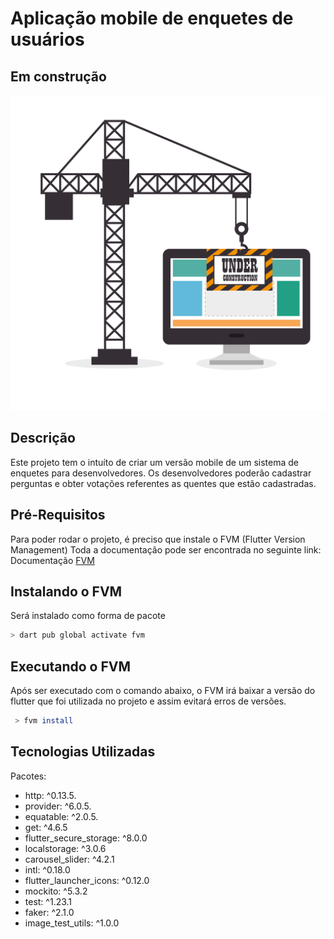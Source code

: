 # Aplicação mobile de enquetes de usuários

## Em construção

![img](/docs/em_constru%C3%A7%C3%A3o.jpg)

## Descrição

Este projeto tem o intuíto de criar um versão mobile de um sistema de enquetes para desenvolvedores. Os desenvolvedores poderão cadastrar perguntas e obter votações referentes as quentes que estão cadastradas.

## Pré-Requisitos

Para poder rodar o projeto, é preciso que instale o FVM (Flutter Version Management)
Toda a documentação pode ser encontrada no seguinte link: Documentação [FVM](https://fvm.app/docs/getting_started/installation)

## Instalando o FVM

Será instalado como forma de pacote

```bash
> dart pub global activate fvm
```

## Executando o FVM

Após ser executado com o comando abaixo, o FVM irá baixar a versão do flutter que foi utilizada no projeto e
assim evitará erros de versões.

```bash
 > fvm install
```

## Tecnologias Utilizadas

Pacotes:

- http: ^0.13.5.
- provider: ^6.0.5.
- equatable: ^2.0.5.
- get: ^4.6.5
- flutter_secure_storage: ^8.0.0
- localstorage: ^3.0.6
- carousel_slider: ^4.2.1
- intl: ^0.18.0
- flutter_launcher_icons: ^0.12.0
- mockito: ^5.3.2
- test: ^1.23.1
- faker: ^2.1.0
- image_test_utils: ^1.0.0
